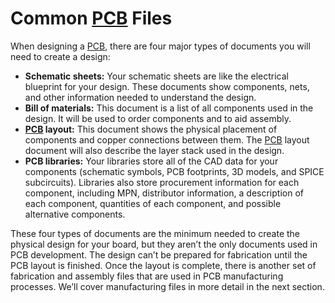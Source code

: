 # Common [PCB](../Hardwareentwicklung/PCB-Layout.md) Files

When designing a [PCB](../Hardwareentwicklung/PCB-Layout.md), there are four major types of documents you will need to create a design:

- **Schematic sheets:** Your schematic sheets are like the electrical blueprint for your design. These documents show components, nets, and other information needed to understand the design.
- **Bill of materials:** This document is a list of all components used in the design. It will be used to order components and to aid assembly.
- **[PCB](../Hardwareentwicklung/PCB-Layout.md) layout:** This document shows the physical placement of components and copper connections between them. The [PCB](../Hardwareentwicklung/PCB-Layout.md) layout document will also describe the layer stack used in the design.
- **PCB libraries:** Your libraries store all of the CAD data for your components (schematic symbols, PCB footprints, 3D models, and SPICE subcircuits). Libraries also store procurement information for each component, including MPN, distributor information, a description of each component, quantities of each component, and possible alternative components.

These four types of documents are the minimum needed to create the physical design for your board, but they aren’t the only documents used in PCB development. The design can’t be prepared for fabrication until the PCB layout is finished. Once the layout is complete, there is another set of fabrication and assembly files that are used in PCB manufacturing processes. We’ll cover manufacturing files in more detail in the next section.